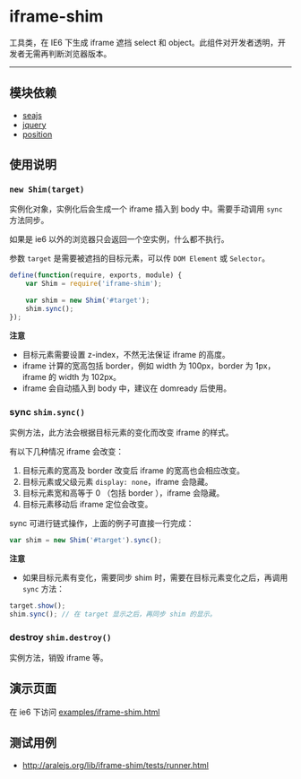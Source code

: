 
# iframe-shim

工具类，在 IE6 下生成 iframe 遮挡 select 和 object。此组件对开发者透明，开发者无需再判断浏览器版本。

---


## 模块依赖

* [seajs](seajs/README.md)
* [jquery](jquery/README.md)
* [position](position/README.md)


## 使用说明


### `new Shim(target)`

实例化对象，实例化后会生成一个 iframe 插入到 body 中。需要手动调用 `sync` 方法同步。

如果是 ie6 以外的浏览器只会返回一个空实例，什么都不执行。

参数 `target` 是需要被遮挡的目标元素，可以传 `DOM Element` 或 `Selector`。


```js
define(function(require, exports, module) {
	var Shim = require('iframe-shim');
	
	var shim = new Shim('#target');
	shim.sync();
});
```

**注意**

* 目标元素需要设置 z-index，不然无法保证 iframe 的高度。
* iframe 计算的宽高包括 border，例如 width 为 100px，border 为 1px，iframe 的 width 为 102px。
* iframe 会自动插入到 body 中，建议在 domready 后使用。


### sync `shim.sync()`

实例方法，此方法会根据目标元素的变化而改变 iframe 的样式。

有以下几种情况 iframe 会改变：

1. 目标元素的宽高及 border 改变后 iframe 的宽高也会相应改变。
1. 目标元素或父级元素 `display: none`，iframe 会隐藏。
1. 目标元素宽和高等于 0 （包括 border ），iframe 会隐藏。
1. 目标元素移动后 iframe 定位会改变。

sync 可进行链式操作，上面的例子可直接一行完成：

```js
var shim = new Shim('#target').sync();
```

**注意**

* 如果目标元素有变化，需要同步 shim 时，需要在目标元素变化之后，再调用 `sync` 方法：
```js
target.show();
shim.sync(); // 在 target 显示之后，再同步 shim 的显示。
```


### destroy `shim.destroy()`

实例方法，销毁 iframe 等。


## 演示页面

在 ie6 下访问 [examples/iframe-shim.html](http://aralejs.org/lib/iframe-shim/examples/iframe-shim.html)


## 测试用例

* <http://aralejs.org/lib/iframe-shim/tests/runner.html>
